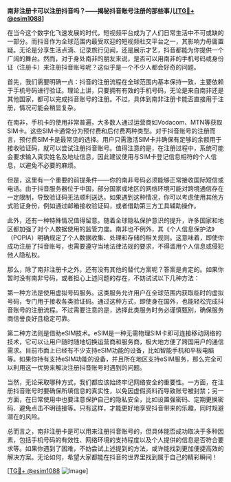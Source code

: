 **南非注册卡可以注册抖音吗？——揭秘抖音账号注册的那些事儿[[TG💪+ @esim1088](https://t.me/s/esim1088)]**

在当今这个数字化飞速发展的时代，短视频平台成为了人们日常生活中不可或缺的一部分。而抖音作为全球范围内最受欢迎的短视频社交平台之一，其影响力毋庸置疑。无论是分享生活点滴、记录旅行见闻，还是展示才艺，抖音都能为你提供一个广阔的舞台。然而，对于身处南非的朋友来说，是否可以用南非的手机号码或身份证（注册卡）来注册抖音账号呢？这似乎是一个不少人都会好奇的问题。

首先，我们需要明确一点：抖音的注册流程在全球范围内基本保持一致，主要依赖于手机号码进行验证。理论上讲，只要拥有有效的手机号码，无论是来自南非还是其他国家，都可以完成抖音账号的注册。不过，具体到南非注册卡能否直接用于注册，情况可能会稍显复杂。

在南非，手机卡的使用非常普遍，大多数人通过运营商如Vodacom、MTN等获取SIM卡。这些SIM卡通常分为预付费和后付费两种类型。对于抖音账号的注册而言，预付费SIM卡是最常见的选择。用户只需激活SIM卡并确保有足够的余额用于接收验证码，就可以尝试注册抖音账号。值得注意的是，在注册过程中，系统可能会要求输入真实姓名及地址信息，因此建议使用与SIM卡登记信息相符的个人信息，以避免不必要的麻烦。

但是，这里有一个重要的前提条件——你的南非号码必须能够正常接收国际短信或电话。由于抖音服务器位于中国，部分国家或地区的网络环境可能对跨境通信存在一定限制，导致验证码无法顺利送达。如果遇到这种情况，你可以考虑使用其他方式验证身份，例如通过邮箱接收验证码，或者借助第三方工具辅助操作。

此外，还有一种特殊情况值得留意。随着全球隐私保护意识的提升，许多国家和地区都加强了对个人数据使用的监管力度。南非也不例外，其《个人信息保护法》（POPIA）明确规定了个人数据收集、处理和存储的相关规则。这意味着，即使你成功注册了抖音账号，也需要遵守当地法律法规的要求，不得滥用个人信息或侵犯他人隐私权。

那么，除了南非注册卡之外，还有没有其他的替代方案呢？答案是肯定的。如果你暂时没有南非号码，或者担心上述问题的存在，不妨试试以下几种方法：

第一种方法是使用虚拟号码服务。这类服务允许用户在全球范围内获取临时的虚拟号码，专门用于接收各类验证码。通过这种方式，即使身在国外，也能轻松完成抖音账号的注册流程。不过需要注意的是，选择此类服务时务必谨慎甄别，确保服务商信誉良好且稳定可靠。

第二种方法则是借助eSIM技术。eSIM是一种无需物理SIM卡即可连接移动网络的技术，它可以让用户随时随地切换运营商和服务商，极大地方便了跨国用户的通信需求。目前市面上已经有不少支持eSIM功能的设备，比如智能手机和平板电脑等。如果你持有支持eSIM功能的设备，并且所在地区支持eSIM服务，那么完全可以利用这一优势来解决注册抖音账号时遇到的问题。

当然，无论采取哪种方式，我们都应该始终牢记网络安全的重要性。一方面，在注册抖音账号时要确保所填信息的真实性，以免因虚假资料而导致账号被封禁；另一方面，在日常使用中也要注意保护自己的隐私安全，比如设置强密码、定期更换密码、避免点击不明链接等。只有这样，才能更好地享受抖音带来的乐趣，同时规避潜在的风险。

总而言之，南非注册卡是可以用来注册抖音账号的，但具体能否成功取决于多种因素，包括手机号码的有效性、网络环境的支持程度以及个人提供的信息是否符合要求等。如果你遇到了困难，不妨尝试上述提到的方法，或许能找到更加便捷高效的解决方案。无论如何，希望大家都能在抖音的世界里找到属于自己的精彩瞬间！

[[TG💪+ @esim1088](https://t.me/s/esim1088) ![Image](https://i.postimg.cc/4NQfJmqS/Snipaste-2025-05-13-00-14-12.png)]